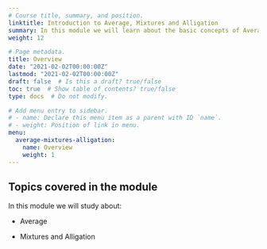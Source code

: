 ```yaml
---
# Course title, summary, and position.
linktitle: Introduction to Average, Mixtures and Alligation
summary: In this module we will learn about the basic concepts of Average, Mixtures and Alligation.
weight: 12

# Page metadata.
title: Overview
date: "2021-02-02T00:00:00Z"
lastmod: "2021-02-02T00:00:00Z"
draft: false  # Is this a draft? true/false
toc: true  # Show table of contents? true/false
type: docs  # Do not modify.

# Add menu entry to sidebar.
# - name: Declare this menu item as a parent with ID `name`.
# - weight: Position of link in menu.
menu:
  average-mixtures-alligation:
    name: Overview
    weight: 1
---
```


## Topics covered in the module

In this module we will study about:

- Average

- Mixtures and Alligation



